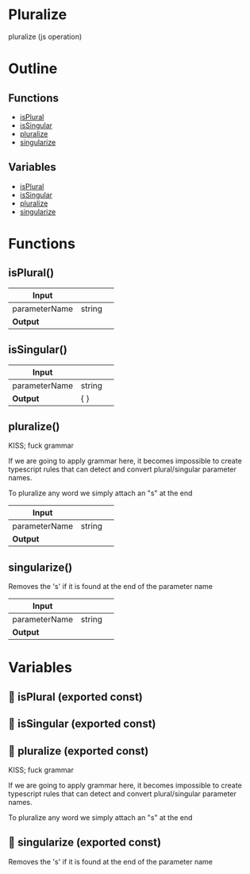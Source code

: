 # Pluralize

pluralize (js operation)



# Outline

## Functions

- [isPlural](#isPlural)
- [isSingular](#isSingular)
- [pluralize](#pluralize)
- [singularize](#singularize)

## Variables

- [isPlural](#isplural)
- [isSingular](#issingular)
- [pluralize](#pluralize)
- [singularize](#singularize)



# Functions

## isPlural()

| Input      |    |    |
| ---------- | -- | -- |
| parameterName | string |  |
| **Output** |    |    |



## isSingular()

| Input      |    |    |
| ---------- | -- | -- |
| parameterName | string |  |
| **Output** | {  }   |    |



## pluralize()

KISS; fuck grammar

If we are going to apply grammar here, it becomes impossible to create typescript rules that can detect and convert plural/singular parameter names.

To pluralize any word we simply attach an "s" at the end


| Input      |    |    |
| ---------- | -- | -- |
| parameterName | string |  |
| **Output** |    |    |



## singularize()

Removes the 's' if it is found at the end of the parameter name


| Input      |    |    |
| ---------- | -- | -- |
| parameterName | string |  |
| **Output** |    |    |


# Variables

## 📄 isPlural (exported const)

## 📄 isSingular (exported const)

## 📄 pluralize (exported const)

KISS; fuck grammar

If we are going to apply grammar here, it becomes impossible to create typescript rules that can detect and convert plural/singular parameter names.

To pluralize any word we simply attach an "s" at the end


## 📄 singularize (exported const)

Removes the 's' if it is found at the end of the parameter name

